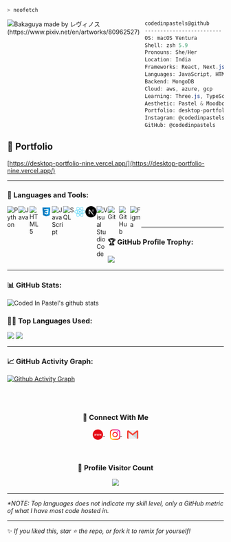 ```zsh
> neofetch
```

<img align="left" src="https://i.redd.it/h7dae4o0uk461.jpg" alt="Bakaguya made by レヴィノス (https://www.pixiv.net/en/artworks/80962527)" width="320" /> 

```csharp
codedinpastels@github
-------------------------
OS: macOS Ventura
Shell: zsh 5.9
Pronouns: She/Her
Location: India
Frameworks: React, Next.js
Languages: JavaScript, HTML, CSS, Python
Backend: MongoDB
Cloud: aws, azure, gcp
Learning: Three.js, TypeScript
Aesthetic: Pastel & Moodboards
Portfolio: desktop-portfolio-nine.vercel.app
Instagram: @codedinpastels
GitHub: @codedinpastels
```

## 🌸 Portfolio

[https://desktop-portfolio-nine.vercel.app/](https://desktop-portfolio-nine.vercel.app/)

---
### 🧰 Languages and Tools:

<img align="left" alt="Python" width="26px" src="https://github.com/darshanr27/darshanr27/blob/master/Assets/python.png" />
<img align="left" alt="Java" width="26px" src="https://github.com/darshanr27/darshanr27/blob/master/Assets/java.png" />
<img align="left" alt="HTML5" width="26px" src="https://github.com/darshanr27/darshanr27/blob/master/Assets/html.png" />
<img align="left" alt="CSS3" width="26px" src="css.png" />
<img align="left" alt="JavaScript" width="26px" src="https://github.com/darshanr27/darshanr27/blob/master/Assets/javascript.png" />
<img align="left" alt="SQL" width="26px" src="https://github.com/darshanr27/darshanr27/blob/master/Assets/sql.png" />
<img align="left" alt="React" width="26px" src="https://raw.githubusercontent.com/devicons/devicon/master/icons/react/react-original.svg" />
<img align="left" alt="Next.js" width="26px" src="https://raw.githubusercontent.com/devicons/devicon/master/icons/nextjs/nextjs-original.svg" />
<img align="left" alt="Visual Studio Code" width="26px" src="https://github.com/darshanr27/darshanr27/blob/master/Assets/visual-studio-code.png" />
<img align="left" alt="Git" width="26px" src="https://github.com/darshanr27/darshanr27/blob/master/Assets/git.png" />
<img align="left" alt="GitHub" width="26px" src="https://github.com/darshanr27/darshanr27/blob/master/Assets/github.png" />
<img align="left" alt="Figma" width="26px" src="https://github.com/darshanr27/darshanr27/blob/master/Assets/figma.png" />


<br />
<br />

---

<!-- Profile Trophy -->
### 🏆 GitHub Profile Trophy:
<a href="https://github.com/ryo-ma/github-profile-trophy">
  <img width=800 src="https://github-profile-trophy.vercel.app/?username=codedinpastels&column=8&theme=darkhub&no-frame=true&no-bg=true"/>
</a>

---

<!--   Stats -->
### 📊 GitHub Stats:
![Coded In Pastel's github stats](https://github-readme-stats.vercel.app/api?username=codedinpastels&theme=radical&show_icons=true&count_private=true)
  
<!--   Top Languages -->
### 👨‍💻 Top Languages Used:
![](https://github-profile-summary-cards.vercel.app/api/cards/repos-per-language?username=codedinpastels&theme=radical)
![](https://github-profile-summary-cards.vercel.app/api/cards/most-commit-language?username=codedinpastels&theme=radical)

---

<!--   GitHub stats graph -->
### 📈 GitHub Activity Graph:
[![Github Activity Graph](https://github-readme-activity-graph.vercel.app/graph?username=codedinpastels&theme=radical)](https://github.com/codedinpastels)

<br>
<br>

<!--   Connect -->
<div align="center">
  <h3><b>🌸 Connect With Me</b></h3>
</div>
<p align="center">
<a href="https://desktop-portfolio-nine.vercel.app/" target="_blank">
  <img align="center" alt="Coded In Pastels Portfolio" width="24px" src="https://github.com/SatYu26/SatYu26/blob/master/Assets/www.svg" />
</a> &nbsp;&nbsp;
<a href="https://instagram.com/codedinpastels" target="_blank">
  <img align="center" alt="Coded In Pastels | Instagram" width="24px" src="https://github.com/SatYu26/SatYu26/blob/master/Assets/Instagram.svg" />
</a> &nbsp;&nbsp;
<a href="mailto:codedinpastels@gmail.com" target="_blank">
  <img align="center" alt="Coded In Pastels | Gmail" width="26px" src="https://github.com/SatYu26/SatYu26/blob/master/Assets/Gmail.svg" />
</a>
</p>

<br>

<!-- visitor counter -->
<div align=center>
  <h3><b>📍 Profile Visitor Count</b></h3>
</div>
    
<p align="center" >   
  <img src="https://profile-counter.glitch.me/codedinpastels/count.svg" />  
</p>

---

*\*NOTE: Top languages does not indicate my skill level, only a GitHub metric of what I have most code hosted in.*

---

✨ *If you liked this, star ⭐ the repo, or fork it to remix for yourself!*


